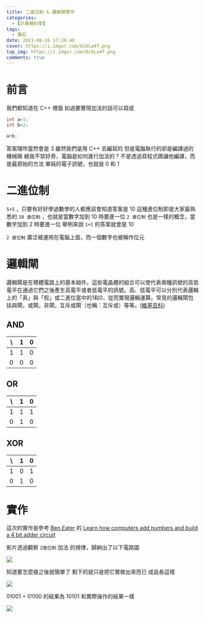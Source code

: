 ```yaml
---
title: 二進位制 & 邏輯閘實作
categories:
  - [計算機科學]
tags:
  - 筆記
date: 2021-06-16 17:26:48
cover: https://i.imgur.com/6cbLa4f.png
top_img: https://i.imgur.com/6cbLa4f.png
comments: true
---
```

# 前言
我們都知道在 C++ 裡面
如過要實現加法的話可以寫成
```cpp
int a=1;
int b=2;

a+b;
```
答案理所當然會是 3
雖然我們是用 C++ 去編寫的
但是電腦執行的卻是編譯過的機械碼
繞我不禁好奇，電腦是如何進行加法的 ?
不是透過寫程式碼讓他編譯，而是最原始的方法
單純的電子訊號，也就是 0 和 1

# 二進位制
`5+5` ，只要有好好學過數學的人都應該會知道答案是 10
這種進位制即是大家最熟悉的 `10 進位制` ，也就是當數字加到 10 時要進一位
`2 進位制` 也是一樣的概念，當數字加到 2 時要進一位
舉例來說 `1+1` 的答案就會是 10

`2 進位制` 廣泛被運用在電腦上面，而一個數字也被稱作位元

# 邏輯閘
邏輯閘是在積體電路上的基本組件。這些電晶體的組合可以使代表兩種訊號的高低電平在通過它們之後產生高電平或者低電平的訊號。高、低電平可以分別代表邏輯上的「真」與「假」或二進位當中的1和0，從而實現邏輯運算。常見的邏輯閘包括與閘，或閘，非閘，互斥或閘（也稱：互斥或）等等。([維基百科][邏輯閘])

[邏輯閘]: https://zh.wikipedia.org/wiki/%E9%82%8F%E8%BC%AF%E9%96%98

## AND
| \ | 1 | 0 |
| - | - | - |
| 1 | 1 | 0 |
| 0 | 0 | 0 |

## OR
| \ | 1 | 0 |
| - | - | - |
| 1 | 1 | 1 |
| 0 | 1 | 0 |
## XOR
| \ | 1 | 0 |
| - | - | - |
| 1 | 0 | 1 |
| 0 | 1 | 0 |

# 實作
這次的實作是參考 [Ben Eater][BenEater] 的 [Learn how computers add numbers and build a 4 bit adder circuit][Learn how computers add numbers and build a 4 bit adder circuit]

[BenEater]: https://www.youtube.com/channel/UCS0N5baNlQWJCUrhCEo8WlA
[Learn how computers add numbers and build a 4 bit adder circuit]: https://www.youtube.com/watch?v=wvJc9CZcvBc

影片透過觀察 `2進位制` 加法 的規律，歸納出了以下電路圖

![](https://i.imgur.com/6cbLa4f.png)

知道要怎麼接之後就簡單了
剩下的就只是把它實做出來而已
成品長這樣

![](https://i.imgur.com/caBdKaA.jpg)

01001 + 01100 的結果為 10101
和實際操作的結果一樣

![](https://i.imgur.com/SK9QZdl.jpg)

